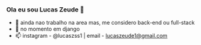 ### Ola eu sou Lucas Zeude 👋


- 🔭 ainda nao trabalho na area mas, me considero back-end ou full-stack
- 🌱 no momento em django
- 📫 instagram - @lucaszss1 | email - lucaszeude1@gmail.com